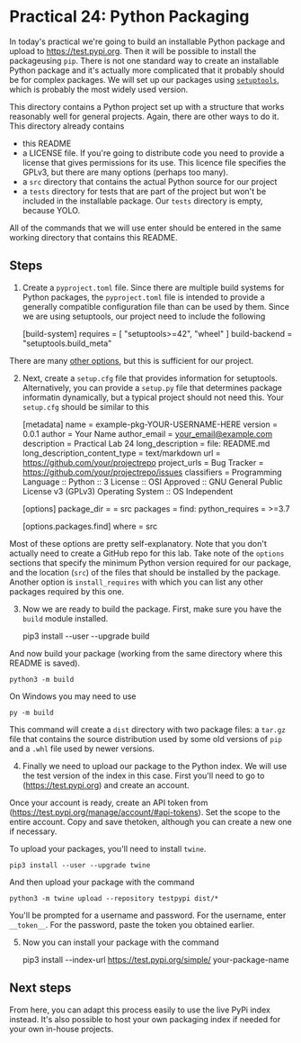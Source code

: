 
# Practical  24: Python Packaging 

In today's practical we're going to build an installable Python package and 
upload to https://test.pypi.org. Then it will be possible to install the packageusing `pip`. There is not one standard way to create an installable Python package and it's actually more complicated that it probably should be for complex packages. We will set up our packages using [`setuptools`](https://setuptools.readthedocs.io/en/latest/index.html), which is probably the most widely used version.

This directory contains a Python project set up with a structure that works reasonably well for general projects. Again, there are other ways to do it. This directory already contains

  - this README
  - a LICENSE file. If you're going to distribute code you need to provide a license that gives permissions for its use. This licence file specifies the GPLv3, but there are many options (perhaps too many).
  - a `src` directory that contains the actual Python source for our project
  - a `tests` directory for tests that are part of the project but won't be included in the installable package. Our `tests` directory is empty, because YOLO.

All of the commands that we will use enter should be entered in the same working directory that contains this README.

## Steps

1. Create a `pyproject.toml` file. Since there are multiple build systems for Python packages, the `pyproject.toml` file is intended to provide a generally compatible configuration file than can be used by them. Since we are using setuptools, our project need to include the following

    [build-system]
    requires = [
    "setuptools>=42",
    "wheel"
    ]
    build-backend = "setuptools.build_meta"

There are many [other options](https://martin-thoma.com/pyproject-toml/), but this is sufficient for our project.

2. Next, create a `setup.cfg` file that provides information for setuptools. Alternatively, you can  provide a `setup.py` file that determines package informatin dynamically, but a typical project should not need this. Your `setup.cfg` should be similar to this

    [metadata]
    name = example-pkg-YOUR-USERNAME-HERE
    version = 0.0.1
    author = Your Name
    author_email = your_email@example.com
    description = Practical Lab 24 
    long_description = file: README.md
    long_description_content_type = text/markdown
    url = https://github.com/your/projectrepo
    project_urls =
        Bug Tracker = https://github.com/your/projectrepo/issues
    classifiers =
        Programming Language :: Python :: 3
        License :: OSI Approved :: GNU General Public License v3 (GPLv3)
        Operating System :: OS Independent

    [options]
    package_dir =
        = src
    packages = find:
    python_requires = >=3.7

    [options.packages.find]
    where = src

Most of these options are pretty self-explanatory. Note that you don't actually need to create a GitHub repo for this lab. Take note of the `options` sections that specify the minimum Python version required for our package, and the location (`src`) of the files that should be installed by the package. Another option is `install_requires` with which you can list any other packages required by this one.

3. Now we are ready to build the package. First, make sure you have the `build` module installed.

    pip3 install --user --upgrade build

And now build your package (working from the same directory where this README is saved).

    python3 -m build

On Windows you may need to use 

    py -m build

This command will create a `dist` directory with two package files: a `tar.gz` file that contains the source distribution used by some old versions of `pip` and a `.whl` file used by newer versions.

4. Finally we need to upload our package to the Python index. We will use the test version of the index in this case. First you'll need to go to (https://test.pypi.org) and create an account.

Once your account is ready, create an API token from (https://test.pypi.org/manage/account/#api-tokens). Set the scope to the entire account.  Copy and save thetoken, although you can create a new one if necessary.

To upload your packages, you'll need to install `twine`.

    pip3 install --user --upgrade twine

And then upload your package with the command

    python3 -m twine upload --repository testpypi dist/*

You'll be prompted for a username and password. For the username, enter `__token__`. For the password, paste the token you obtained earlier.

5. Now you can install your package with the command

    pip3 install --index-url https://test.pypi.org/simple/ your-package-name

## Next steps
From here, you can adapt this process easily to use the live PyPi index instead. It's also possible to host your own packaging index if needed for your own in-house projects.

